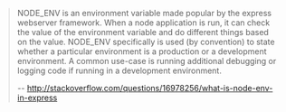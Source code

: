 >NODE_ENV is an environment variable made popular by the express webserver framework. When a node application is run, it can check the value of the environment variable and do different things based on the value. NODE_ENV specifically is used (by convention) to state whether a particular environment is a production or a development environment. A common use-case is running additional debugging or logging code if running in a development environment.
>
>-- http://stackoverflow.com/questions/16978256/what-is-node-env-in-express
